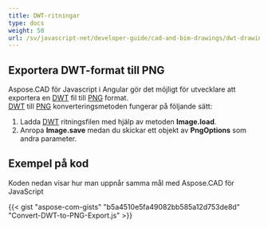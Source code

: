 ```yaml
---
title: DWT-ritningar
type: docs
weight: 50
url: /sv/javascript-net/developer-guide/cad-and-bim-drawings/dwt-drawings/
---
```


## **Exportera DWT-format till PNG**

Aspose.CAD för Javascript i Angular gör det möjligt för utvecklare att exportera en [DWT](https://docs.fileformat.com/cad/dwt/) fil till [PNG](https://docs.fileformat.com/image/png/) format.  
[DWT](https://docs.fileformat.com/cad/dwt/) till [PNG](https://docs.fileformat.com/image/png/) konverteringsmetoden fungerar på följande sätt:

1. Ladda [DWT](https://docs.fileformat.com/cad/dwt/) ritningsfilen med hjälp av metoden **Image.load**.
1. Anropa **Image.save** medan du skickar ett objekt av **PngOptions** som andra parameter.

## Exempel på kod

Koden nedan visar hur man uppnår samma mål med Aspose.CAD för JavaScript

{{< gist "aspose-com-gists" "b5a4510e5fa49082bb585a12d753de8d" "Convert-DWT-to-PNG-Export.js" >}}
